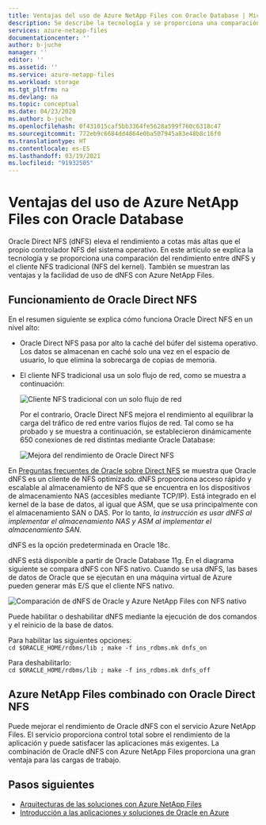 ```yaml
---
title: Ventajas del uso de Azure NetApp Files con Oracle Database | Microsoft Docs
description: Se describe la tecnología y se proporciona una comparación del rendimiento entre Oracle Direct NFS (dNFS) y el cliente NFS tradicional. Se muestran las ventajas de usar dNFS con Azure NetApp Files.
services: azure-netapp-files
documentationcenter: ''
author: b-juche
manager: ''
editor: ''
ms.assetid: ''
ms.service: azure-netapp-files
ms.workload: storage
ms.tgt_pltfrm: na
ms.devlang: na
ms.topic: conceptual
ms.date: 04/23/2020
ms.author: b-juche
ms.openlocfilehash: 0f431015caf5bb3364fe5628a599f760c6318c47
ms.sourcegitcommit: 772eb9c6684dd4864e0ba507945a83e48b8c16f0
ms.translationtype: HT
ms.contentlocale: es-ES
ms.lasthandoff: 03/19/2021
ms.locfileid: "91932505"
---
```

# <a name="benefits-of-using-azure-netapp-files-with-oracle-database"></a>Ventajas del uso de Azure NetApp Files con Oracle Database

Oracle Direct NFS (dNFS) eleva el rendimiento a cotas más altas que el propio controlador NFS del sistema operativo. En este artículo se explica la tecnología y se proporciona una comparación del rendimiento entre dNFS y el cliente NFS tradicional (NFS del kernel). También se muestran las ventajas y la facilidad de uso de dNFS con Azure NetApp Files.  

## <a name="how-oracle-direct-nfs-works"></a>Funcionamiento de Oracle Direct NFS

En el resumen siguiente se explica cómo funciona Oracle Direct NFS en un nivel alto:

* Oracle Direct NFS pasa por alto la caché del búfer del sistema operativo. Los datos se almacenan en caché solo una vez en el espacio de usuario, lo que elimina la sobrecarga de copias de memoria.  

* El cliente NFS tradicional usa un solo flujo de red, como se muestra a continuación:    

    ![Cliente NFS tradicional con un solo flujo de red](../media/azure-netapp-files/solutions-traditional-nfs-client-using-single-network-flow.png)

    Por el contrario, Oracle Direct NFS mejora el rendimiento al equilibrar la carga del tráfico de red entre varios flujos de red. Tal como se ha probado y se muestra a continuación, se establecieron dinámicamente 650 conexiones de red distintas mediante Oracle Database:  

    ![Mejora del rendimiento de Oracle Direct NFS](../media/azure-netapp-files/solutions-oracle-direct-nfs-performance-load-balancing.png)

En [Preguntas frecuentes de Oracle sobre Direct NFS](http://www.orafaq.com/wiki/Direct_NFS) se muestra que Oracle dNFS es un cliente de NFS optimizado. dNFS proporciona acceso rápido y escalable al almacenamiento de NFS que se encuentra en los dispositivos de almacenamiento NAS (accesibles mediante TCP/IP). Está integrado en el kernel de la base de datos, al igual que ASM, que se usa principalmente con el almacenamiento SAN o DAS. Por lo tanto, *la instrucción es usar dNFS al implementar el almacenamiento NAS y ASM al implementar el almacenamiento SAN.*

dNFS es la opción predeterminada en Oracle 18c.

dNFS está disponible a partir de Oracle Database 11g. En el diagrama siguiente se compara dNFS con NFS nativo. Cuando se usa dNFS, las bases de datos de Oracle que se ejecutan en una máquina virtual de Azure pueden generar más E/S que el cliente NFS nativo.

![Comparación de dNFS de Oracle y Azure NetApp Files con NFS nativo](../media/azure-netapp-files/solutions-oracle-azure-netapp-files-comparing-dnfs-native-nfs.png)

Puede habilitar o deshabilitar dNFS mediante la ejecución de dos comandos y el reinicio de la base de datos.

Para habilitar las siguientes opciones:  
`cd $ORACLE_HOME/rdbms/lib ; make -f ins_rdbms.mk dnfs_on`

Para deshabilitarlo:  
`cd $ORACLE_HOME/rdbms/lib ; make -f ins_rdbms.mk dnfs_off`

## <a name="azure-netapp-files-combined-with-oracle-direct-nfs"></a>Azure NetApp Files combinado con Oracle Direct NFS

Puede mejorar el rendimiento de Oracle dNFS con el servicio Azure NetApp Files. El servicio proporciona control total sobre el rendimiento de la aplicación y puede satisfacer las aplicaciones más exigentes. La combinación de Oracle dNFS con Azure NetApp Files proporciona una gran ventaja para las cargas de trabajo.

## <a name="next-steps"></a>Pasos siguientes

- [Arquitecturas de las soluciones con Azure NetApp Files](azure-netapp-files-solution-architectures.md)
- [Introducción a las aplicaciones y soluciones de Oracle en Azure](../virtual-machines/workloads/oracle/oracle-overview.md)